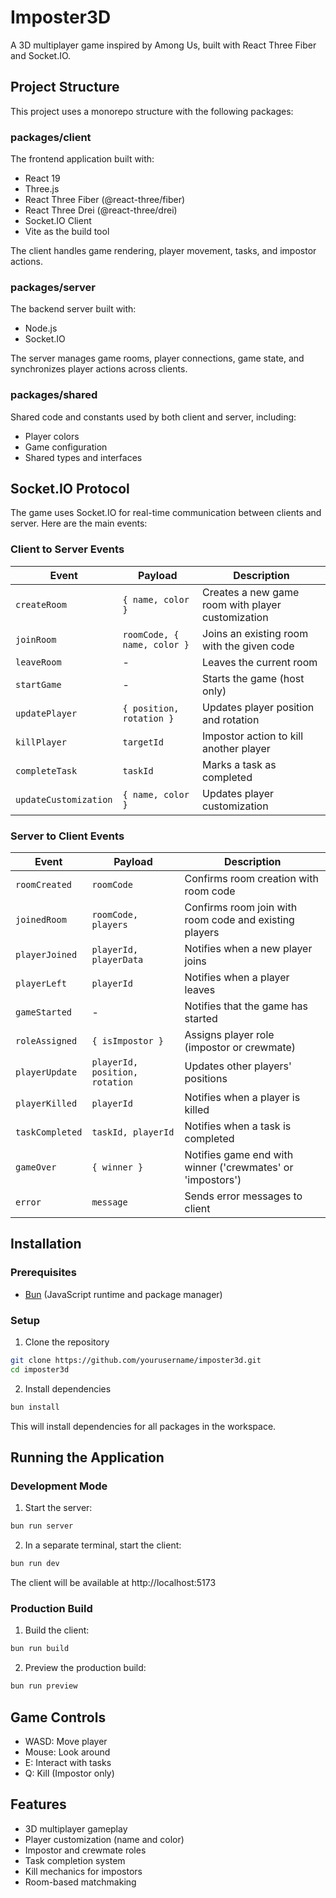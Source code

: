 # Imposter3D

A 3D multiplayer game inspired by Among Us, built with React Three Fiber and Socket.IO.

## Project Structure

This project uses a monorepo structure with the following packages:

### packages/client

The frontend application built with:
- React 19
- Three.js
- React Three Fiber (@react-three/fiber)
- React Three Drei (@react-three/drei)
- Socket.IO Client
- Vite as the build tool

The client handles game rendering, player movement, tasks, and impostor actions.

### packages/server

The backend server built with:
- Node.js
- Socket.IO

The server manages game rooms, player connections, game state, and synchronizes player actions across clients.

### packages/shared

Shared code and constants used by both client and server, including:
- Player colors
- Game configuration
- Shared types and interfaces

## Socket.IO Protocol

The game uses Socket.IO for real-time communication between clients and server. Here are the main events:

### Client to Server Events

| Event | Payload | Description |
|-------|---------|-------------|
| `createRoom` | `{ name, color }` | Creates a new game room with player customization |
| `joinRoom` | `roomCode, { name, color }` | Joins an existing room with the given code |
| `leaveRoom` | - | Leaves the current room |
| `startGame` | - | Starts the game (host only) |
| `updatePlayer` | `{ position, rotation }` | Updates player position and rotation |
| `killPlayer` | `targetId` | Impostor action to kill another player |
| `completeTask` | `taskId` | Marks a task as completed |
| `updateCustomization` | `{ name, color }` | Updates player customization |

### Server to Client Events

| Event | Payload | Description |
|-------|---------|-------------|
| `roomCreated` | `roomCode` | Confirms room creation with room code |
| `joinedRoom` | `roomCode, players` | Confirms room join with room code and existing players |
| `playerJoined` | `playerId, playerData` | Notifies when a new player joins |
| `playerLeft` | `playerId` | Notifies when a player leaves |
| `gameStarted` | - | Notifies that the game has started |
| `roleAssigned` | `{ isImpostor }` | Assigns player role (impostor or crewmate) |
| `playerUpdate` | `playerId, position, rotation` | Updates other players' positions |
| `playerKilled` | `playerId` | Notifies when a player is killed |
| `taskCompleted` | `taskId, playerId` | Notifies when a task is completed |
| `gameOver` | `{ winner }` | Notifies game end with winner ('crewmates' or 'impostors') |
| `error` | `message` | Sends error messages to client |

## Installation

### Prerequisites

- [Bun](https://bun.sh/) (JavaScript runtime and package manager)

### Setup

1. Clone the repository

```bash
git clone https://github.com/yourusername/imposter3d.git
cd imposter3d
```

2. Install dependencies

```bash
bun install
```

This will install dependencies for all packages in the workspace.

## Running the Application

### Development Mode

1. Start the server:

```bash
bun run server
```

2. In a separate terminal, start the client:

```bash
bun run dev
```

The client will be available at http://localhost:5173

### Production Build

1. Build the client:

```bash
bun run build
```

2. Preview the production build:

```bash
bun run preview
```

## Game Controls

- WASD: Move player
- Mouse: Look around
- E: Interact with tasks
- Q: Kill (Impostor only)

## Features

- 3D multiplayer gameplay
- Player customization (name and color)
- Impostor and crewmate roles
- Task completion system
- Kill mechanics for impostors
- Room-based matchmaking